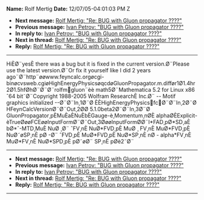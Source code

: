 **Name:** Rolf Mertig
**Date:** 12/07/05-04:01:03 PM Z

  - **Next message:** [Rolf Mertig: "Re: BUG with Gluon propagator
    ????"](0329.html)
  - **Previous message:** [Ivan Petrov: "BUG with Gluon propagator
    ????"](0327.html)
  - **In reply to:** [Ivan Petrov: "BUG with Gluon propagator
    ????"](0327.html)
  - **Next in thread:** [Rolf Mertig: "Re: BUG with Gluon propagator
    ????"](0329.html)
  - **Reply:** [Rolf Mertig: "Re: BUG with Gluon propagator
    ????"](0329.html)

-----

HiÈØ¨yesÈ there was a bug but it is fixed in the current
version.Ø¨Please use the latest version.Ø¨Or fix it yourself like I
did 2 years
ago¨Ø¨http¨øøwww.feyncalc.orgøcgi-binøcvsweb.cgiøHighEnergyPhysicsøqcdøGluonPropagator.m.diffør1Ø1.4hr2Ø1.5hfØhØ¨Ø¨Ø¨rolfm&#8;gluon¨èè
math5Ø¨Mathematica 5.2 for Linux x86 ˆ64 bit˜Ø¨Copyright 1988-2005
Wolfram ResearchÈ Inc.Ø¨ -- Motif graphics initialized --Ø¨Ø¨In¸1Ø¨Ø
ÈÈHighEnergyPhysics&#8;fc&#8;Ø¨Ø¨In¸2Ø¨Ø HFeynCalcVersionØ¨Ø¨Out¸2ØØ
5.1.0beta2Ø¨Ø¨In¸3Ø¨Ø GluonPropagator¸pÈMuÈaÈNuÈbÈGauge-è¸Momentum¸nØÈ
alphaØÈExplicit-èTrueØøøFCEøøInputFormØ¨Ø¨Out¸3ØøøInputFormØØ¨I\*FAD¸pØ\*SD¸aÈ
bØ\*ˆ-MTD¸MuÈ NuØ ¸Ø¨ ˆFV¸nÈ NuØ\*FVD¸pÈ MuØ ¸ FV¸nÈ MuØ\*FVD¸pÈ
NuØ˜øSP¸nÈ pØ -Ø¨ ˆFVD¸pÈ MuØ\*FVD¸pÈ NuØ\*SP¸nÈ nØ - alpha\*FV¸nÈ
MuØ\*FV¸nÈ NuØ\*SPD¸pÈ pØ˜øØ¨ SP¸nÈ pØè2˜Ø¨  

-----

  - **Next message:** [Rolf Mertig: "Re: BUG with Gluon propagator
    ????"](0329.html)
  - **Previous message:** [Ivan Petrov: "BUG with Gluon propagator
    ????"](0327.html)
  - **In reply to:** [Ivan Petrov: "BUG with Gluon propagator
    ????"](0327.html)
  - **Next in thread:** [Rolf Mertig: "Re: BUG with Gluon propagator
    ????"](0329.html)
  - **Reply:** [Rolf Mertig: "Re: BUG with Gluon propagator
    ????"](0329.html)

-----

